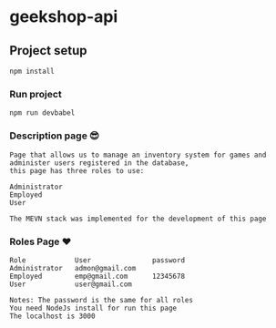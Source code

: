 # geekshop-api

## Project setup
```
npm install
```

### Run project
```
npm run devbabel
```
### Description page 😎  

```
Page that allows us to manage an inventory system for games and administer users registered in the database,
this page has three roles to use:

Administrator 
Employed
User

The MEVN stack was implemented for the development of this page
```
### Roles Page ❤ 

```
Role            User               password
Administrator   admon@gmail.com
Employed        emp@gmail.com      12345678
User            user@gmail.com

Notes: The password is the same for all roles 
You need NodeJs install for run this page
The localhost is 3000
```

